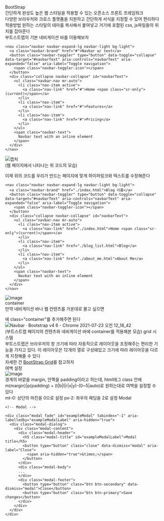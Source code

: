 BootStrap  
간단하게 완성도 높은 웹 스타일을 적용할 수 있는 오픈소스 프론트 프레임워크  
다양한 브라우저와 크로스 플랫폼을 지원하고 간단하게 서식을 지정할 수 있어 편리하다  
적용방법 
원하는 스타일의 테마를 복사해서 붙여넣고 거기에 포함된 css, js파일들의 위치를 잡아준다  
부트스트랩의 기본 네비게이션 바를 이용해보자

    <nav class="navbar navbar-expand-lg navbar-light bg-light">
      <a class="navbar-brand" href="#">Navbar w/ text</a>
      <button class="navbar-toggler" type="button" data-toggle="collapse" data-target="#navbarText" aria-controls="navbarText" aria-expanded="false" aria-label="Toggle navigation">
        <span class="navbar-toggler-icon"></span>
      </button>
      <div class="collapse navbar-collapse" id="navbarText">
        <ul class="navbar-nav mr-auto">
          <li class="nav-item active">
            <a class="nav-link" href="#">Home <span class="sr-only">(current)</span></a>
          </li>
          <li class="nav-item">
            <a class="nav-link" href="#">Features</a>
          </li>
          <li class="nav-item">
            <a class="nav-link" href="#">Pricing</a>
          </li>
        </ul>
        <span class="navbar-text">
          Navbar text with an inline element
        </span>
      </div>
    </nav>
![캡처](https://user-images.githubusercontent.com/86886486/126660844-3942a121-5cd8-4420-88c8-588e89c0d1cd.PNG)  
(웹 페이지에서 나타나는 위 코드의 모습)  

이제 위의 코드를 우리가 만드는 페이지에 맞게 하이퍼링크와 텍스트를 수정해준다  

    <nav class="navbar navbar-expand-lg navbar-light bg-light">
      <a class="navbar-brand" href="./index.html">Blog 이름</a>
      <button class="navbar-toggler" type="button" data-toggle="collapse" data-target="#navbarText" aria-controls="navbarText" aria-expanded="false" aria-label="Toggle navigation">
        <span class="navbar-toggler-icon"></span>
      </button>
      <div class="collapse navbar-collapse" id="navbarText">
        <ul class="navbar-nav mr-auto">
          <li class="nav-item active">
            <a class="nav-link" href="./index.html">Home <span class="sr-only">(current)</span></a>
          </li>
          <li class="nav-item">
            <a class="nav-link" href="./blog_list.html">Blog</a>
          </li>
          <li class="nav-item">
            <a class="nav-link" href="./about_me.html">About Me</a>
          </li>
        </ul>
        <span class="navbar-text">
          Navbar text with an inline element
        </span>
      </div>
    </nav>
![image](https://user-images.githubusercontent.com/86886486/126662444-982e9cd0-c37b-4850-81aa-9972056b80ee.png)  
container  
만약 네비게이션 바나 웹 컨텐츠를 가운데로 몰고 싶으면 <div>에 class="container"를 추가해주면 된다
![Navbar · Bootstrap v4 6 - Chrome 2021-07-23 오전 12_18_42](https://user-images.githubusercontent.com/86886486/126664333-c4ebd5b7-68cb-45ed-a58f-a6275a0b5e2c.png)  
(부트스트랩 페이지의 컨텐츠와 네비게이션 바에 container를 적용해본 모습)
grid 시스템  
부트스트랩은 브라우저의 창 크기에 따라 자동적으로 레이아웃을 조정해주는 편리한 기능을 가지고 있다. 이 레이아웃은 12개의 열로 구성돼있고 크기에 따라 레이아웃을 다르게 지정해줄 수 있다  
자세한 건 [BootStrap Grid](https://getbootstrap.com/docs/4.6/layout/grid/)를 참고하자  
여백 설정  
  ![image](https://user-images.githubusercontent.com/86886486/126667409-ccd6d87e-321a-48c9-98fb-9ae904f947f0.png)  
  경계의 바깥을 margin, 안쪽을 padding이라고 하는데, html태그 class 안에 m(margin)|p(padding) + (t|b|l|r|x|y)-(0~5|auto)로 원하는대로 여백을 설정할 수 있다  
  mt-0: 상단의 마진을 0으로 설정
  px-2: 좌우의 패딩을 2로 설정
  Modal  
  
    <!-- Modal -->
  
    <div class="modal fade" id="exampleModal" tabindex="-1" aria-labelledby="exampleModalLabel" aria-hidden="true">
      <div class="modal-dialog">
        <div class="modal-content">
          <div class="modal-header">
            <h5 class="modal-title" id="exampleModalLabel">Modal title</h5>
            <button type="button" class="close" data-dismiss="modal" aria-label="Close">
              <span aria-hidden="true">&times;</span>
            </button>
          </div>
          <div class="modal-body">
          ...
          </div>
          <div class="modal-footer">
            <button type="button" class="btn btn-secondary" data-dismiss="modal">Close</button>
            <button type="button" class="btn btn-primary">Save changes</button>
          </div>
        </div>
      </div>
    </div>
  
  
